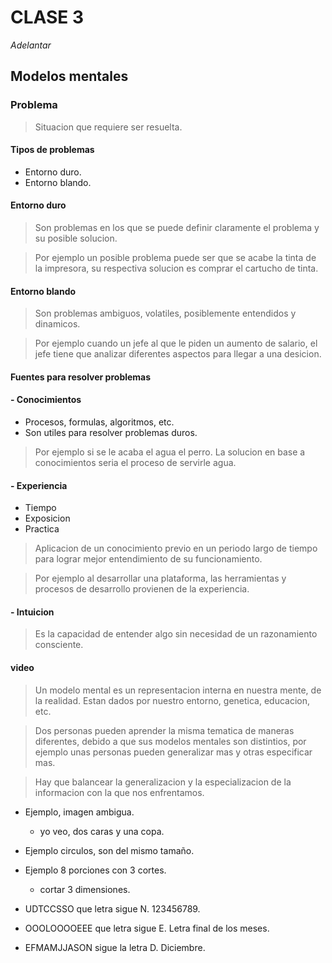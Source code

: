 # CLASE 3

_Adelantar_

## **Modelos mentales**

### **Problema**

> Situacion que requiere ser resuelta.

#### **Tipos de problemas**

- Entorno duro.
- Entorno blando.

#### **Entorno duro**

> Son problemas en los que se puede definir claramente el problema y su posible solucion. 

> Por ejemplo un posible problema puede ser que se acabe la tinta de la impresora, su respectiva solucion es comprar el cartucho de tinta. 

#### **Entorno blando**

> Son problemas ambiguos, volatiles, posiblemente entendidos y dinamicos.

> Por ejemplo cuando un jefe al que le piden un aumento de salario, el jefe tiene que analizar diferentes aspectos para llegar a una desicion.

#### **Fuentes para resolver problemas**
#### - Conocimientos

- Procesos, formulas, algoritmos, etc.
- Son utiles para resolver problemas duros.

> Por ejemplo si se le acaba el agua el perro. La solucion en base a conocimientos seria el proceso de servirle agua.

#### - Experiencia

- Tiempo
- Exposicion
- Practica

> Aplicacion de un conocimiento previo en un periodo largo de tiempo para lograr mejor entendimiento de su funcionamiento.

> Por ejemplo al desarrollar una plataforma, las herramientas y procesos de desarrollo provienen de la experiencia.

#### - Intuicion

> Es la capacidad de entender algo sin necesidad de un razonamiento consciente.

#### video

> Un modelo mental es un representacion interna en nuestra mente, de la realidad. Estan dados por nuestro entorno, genetica, educacion, etc.

> Dos personas pueden aprender la misma tematica de maneras diferentes, debido a que sus modelos mentales son distintios, por ejemplo unas personas pueden generalizar mas y otras especificar mas.

> Hay que balancear la generalizacion y la especializacion de la informacion con la que nos enfrentamos.

- Ejemplo, imagen ambigua.
    - yo veo, dos caras y una copa.

- Ejemplo circulos, son del mismo tamaño.

- Ejemplo 8 porciones con 3 cortes.
    - cortar 3 dimensiones.

- UDTCCSSO que letra sigue N. 123456789.

- OOOLOOOOEEE que letra sigue E. Letra final de los meses.

- EFMAMJJASON sigue la letra D. Diciembre.
